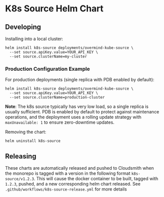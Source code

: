 # K8s Source Helm Chart

## Developing

Installing into a local cluster:

```shell
helm install k8s-source deployments/overmind-kube-source \
  --set source.apiKey.value=YOUR_API_KEY \
  --set source.clusterName=my-cluster
```

### Production Configuration Example

For production deployments (single replica with PDB enabled by default):

```shell
helm install k8s-source deployments/overmind-kube-source \
  --set source.apiKey.value=YOUR_API_KEY \
  --set source.clusterName=production-cluster
```

**Note**: The k8s source typically has very low load, so a single replica is usually sufficient. PDB is enabled by default to protect against maintenance operations, and the deployment uses a rolling update strategy with `maxUnavailable: 1` to ensure zero-downtime updates.

Removing the chart:

```shell
helm uninstall k8s-source
```

## Releasing

These charts are automatically released and pushed to Cloudsmith when the monorepo is tagged with a version in the following format `k8s-source/v1.2.3`. This will cause the docker container to be built, tagged with `1.2.3`, pushed, and a new corresponding helm chart released. See `.github/workflows/k8s-source-release.yml` for more details